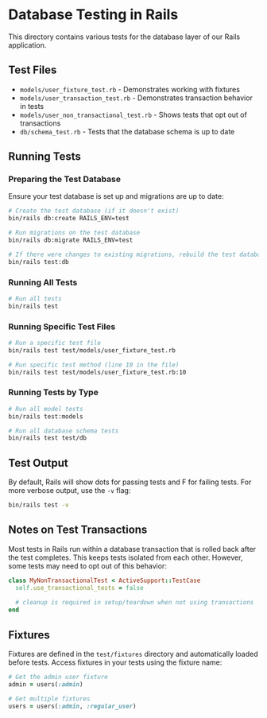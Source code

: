 # Database Testing in Rails

This directory contains various tests for the database layer of our Rails application.

## Test Files

- `models/user_fixture_test.rb` - Demonstrates working with fixtures
- `models/user_transaction_test.rb` - Demonstrates transaction behavior in tests
- `models/user_non_transactional_test.rb` - Shows tests that opt out of transactions
- `db/schema_test.rb` - Tests that the database schema is up to date

## Running Tests

### Preparing the Test Database

Ensure your test database is set up and migrations are up to date:

```bash
# Create the test database (if it doesn't exist)
bin/rails db:create RAILS_ENV=test

# Run migrations on the test database
bin/rails db:migrate RAILS_ENV=test

# If there were changes to existing migrations, rebuild the test database
bin/rails test:db
```

### Running All Tests

```bash
# Run all tests
bin/rails test
```

### Running Specific Test Files

```bash
# Run a specific test file
bin/rails test test/models/user_fixture_test.rb

# Run specific test method (line 10 in the file)
bin/rails test test/models/user_fixture_test.rb:10
```

### Running Tests by Type

```bash
# Run all model tests
bin/rails test:models

# Run all database schema tests
bin/rails test test/db
```

## Test Output

By default, Rails will show dots for passing tests and F for failing tests. 
For more verbose output, use the `-v` flag:

```bash
bin/rails test -v
```

## Notes on Test Transactions

Most tests in Rails run within a database transaction that is rolled back after the test completes.
This keeps tests isolated from each other. However, some tests may need to opt out of this behavior:

```ruby
class MyNonTransactionalTest < ActiveSupport::TestCase
  self.use_transactional_tests = false
  
  # cleanup is required in setup/teardown when not using transactions
end
```

## Fixtures

Fixtures are defined in the `test/fixtures` directory and automatically loaded before tests.
Access fixtures in your tests using the fixture name:

```ruby
# Get the admin user fixture
admin = users(:admin)

# Get multiple fixtures
users = users(:admin, :regular_user)
``` 